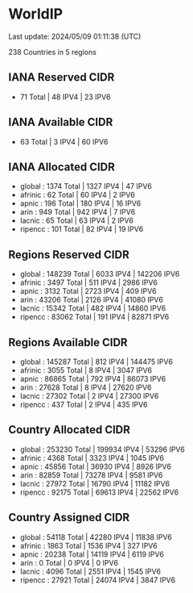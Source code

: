 # WorldIP

Last update: 2024/05/09 01:11:38 (UTC)

238 Countries in 5 regions

## IANA Reserved CIDR

- 71 Total | 48 IPV4 | 23 IPV6

## IANA Available CIDR

- 63 Total | 3 IPV4 | 60 IPV6

## IANA Allocated CIDR

- global : 1374 Total | 1327 IPV4 | 47 IPV6
- afrinic : 62 Total | 60 IPV4 | 2 IPV6
- apnic : 196 Total | 180 IPV4 | 16 IPV6
- arin : 949 Total | 942 IPV4 | 7 IPV6
- lacnic : 65 Total | 63 IPV4 | 2 IPV6
- ripencc : 101 Total | 82 IPV4 | 19 IPV6

## Regions Reserved CIDR

- global : 148239 Total | 6033 IPV4 | 142206 IPV6
- afrinic : 3497 Total | 511 IPV4 | 2986 IPV6
- apnic : 3132 Total | 2723 IPV4 | 409 IPV6
- arin : 43206 Total | 2126 IPV4 | 41080 IPV6
- lacnic : 15342 Total | 482 IPV4 | 14860 IPV6
- ripencc : 83062 Total | 191 IPV4 | 82871 IPV6

## Regions Available CIDR

- global : 145287 Total | 812 IPV4 | 144475 IPV6
- afrinic : 3055 Total | 8 IPV4 | 3047 IPV6
- apnic : 86865 Total | 792 IPV4 | 86073 IPV6
- arin : 27628 Total | 8 IPV4 | 27620 IPV6
- lacnic : 27302 Total | 2 IPV4 | 27300 IPV6
- ripencc : 437 Total | 2 IPV4 | 435 IPV6

## Country Allocated CIDR

- global : 253230 Total | 199934 IPV4 | 53296 IPV6
- afrinic : 4368 Total | 3323 IPV4 | 1045 IPV6
- apnic : 45856 Total | 36930 IPV4 | 8926 IPV6
- arin : 82859 Total | 73278 IPV4 | 9581 IPV6
- lacnic : 27972 Total | 16790 IPV4 | 11182 IPV6
- ripencc : 92175 Total | 69613 IPV4 | 22562 IPV6

## Country Assigned CIDR

- global : 54118 Total | 42280 IPV4 | 11838 IPV6
- afrinic : 1863 Total | 1536 IPV4 | 327 IPV6
- apnic : 20238 Total | 14119 IPV4 | 6119 IPV6
- arin : 0 Total | 0 IPV4 | 0 IPV6
- lacnic : 4096 Total | 2551 IPV4 | 1545 IPV6
- ripencc : 27921 Total | 24074 IPV4 | 3847 IPV6
